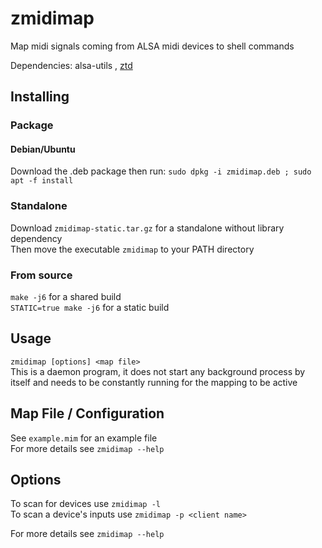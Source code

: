 # zmidimap

Map midi signals coming from ALSA midi devices to shell commands  

Dependencies: alsa-utils , [ztd](https://github.com/zawwz/ztd)

## Installing

### Package

#### Debian/Ubuntu

Download the .deb package then run: `sudo dpkg -i zmidimap.deb ; sudo apt -f install`

### Standalone

Download ``zmidimap-static.tar.gz`` for a standalone without library dependency  
Then move the executable `zmidimap` to your PATH directory

### From source

``make -j6`` for a shared build  
``STATIC=true make -j6`` for a static build  

## Usage

`zmidimap [options] <map file>`  
This is a daemon program, it does not start any background process by itself and needs to be constantly running for the mapping to be active

## Map File / Configuration

See `example.mim` for an example file  
For more details see `zmidimap --help`

## Options

To scan for devices use `zmidimap -l`  
To scan a device's inputs use `zmidimap -p <client name>`

For more details see `zmidimap --help`
